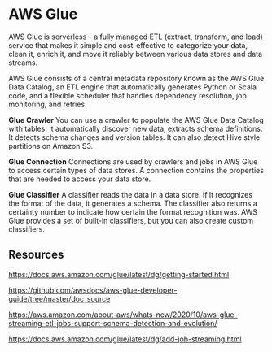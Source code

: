 # AWS Glue

AWS Glue is serverless - a fully managed ETL (extract, transform, and load) service that makes it simple and cost-effective to categorize your data, clean it, enrich it, and move it reliably between various data stores and data streams.

AWS Glue consists of a central metadata repository known as the AWS Glue Data Catalog, an ETL engine that automatically generates Python or Scala code, and a flexible scheduler that handles dependency resolution, job monitoring, and retries.
 
**Glue Crawler**  You can use a crawler to populate the AWS Glue Data Catalog with tables. It automatically discover new data, extracts schema definitions. It detects schema changes and version tables. It can also detect Hive style partitions on Amazon S3.
 
**Glue Connection** Connections are used by crawlers and jobs in AWS Glue to access certain types of data stores. A connection contains the properties that are needed to access your data store.

**Glue Classifier** A classifier reads the data in a data store. If it recognizes the format of the data, it generates a schema. The classifier also returns a certainty number to indicate how certain the format recognition was. AWS Glue provides a set of built-in classifiers, but you can also create custom classifiers.

## Resources

https://docs.aws.amazon.com/glue/latest/dg/getting-started.html

https://github.com/awsdocs/aws-glue-developer-guide/tree/master/doc_source

https://aws.amazon.com/about-aws/whats-new/2020/10/aws-glue-streaming-etl-jobs-support-schema-detection-and-evolution/

https://docs.aws.amazon.com/glue/latest/dg/add-job-streaming.html
